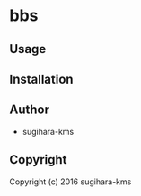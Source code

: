 # bbs



## Usage

## Installation

## Author

* sugihara-kms

## Copyright

Copyright (c) 2016 sugihara-kms

